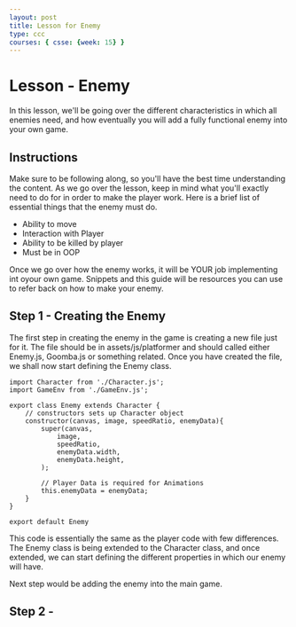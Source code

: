 ```yaml
---
layout: post
title: Lesson for Enemy
type: ccc
courses: { csse: {week: 15} }
---
```


# Lesson - Enemy
In this lesson, we'll be going over the different characteristics in which all enemies need, and how eventually you will add a fully functional enemy into your own game.

## Instructions
Make sure to be following along, so you'll have the best time understanding the content. As we go over the lesson, keep in mind what you'll exactly need to do for in order to make the player work. Here is a brief list of essential things that the enemy must do.
- Ability to move
- Interaction with Player
- Ability to be killed by player
- Must be in OOP

Once we go over how the enemy works, it will be YOUR job implementing int oyour own game. Snippets and this guide will be resources you can use to refer back on how to make your enemy.

## Step 1 - Creating the Enemy
The first step in creating the enemy in the game is creating a new file just for it. The file should be in assets/js/platformer and should called either Enemy.js, Goomba.js or something related. Once you have created the file, we shall now start defining the Enemy class.

```
import Character from './Character.js';
import GameEnv from './GameEnv.js';

export class Enemy extends Character {
    // constructors sets up Character object 
    constructor(canvas, image, speedRatio, enemyData){
        super(canvas, 
            image, 
            speedRatio,
            enemyData.width, 
            enemyData.height, 
        );

        // Player Data is required for Animations
        this.enemyData = enemyData;
    }
}

export default Enemy
```

This code is essentially the same as the player code with few differences. The Enemy class is being extended to the Character class, and once extended, we can start defining the different properties in which our enemy will have.

Next step would be adding the enemy into the main game.


## Step 2 - 